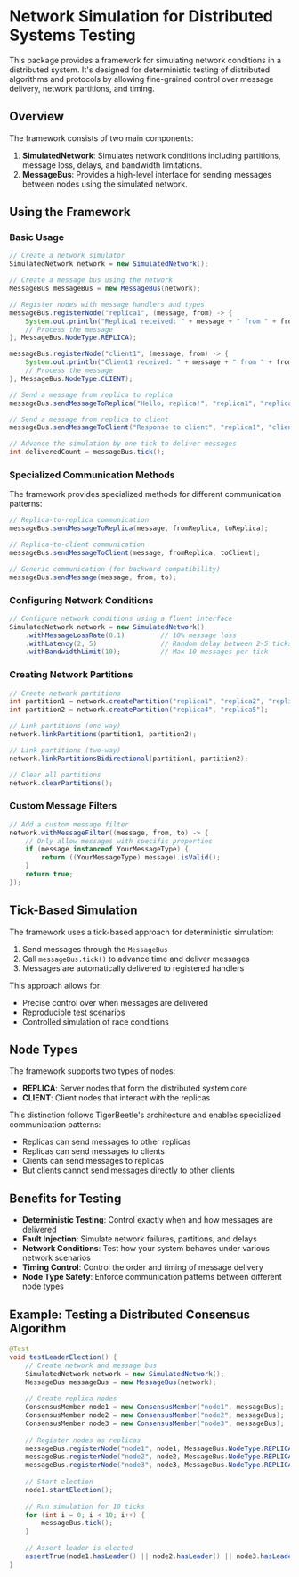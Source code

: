 # Network Simulation for Distributed Systems Testing

This package provides a framework for simulating network conditions in a distributed system. It's designed for deterministic testing of distributed algorithms and protocols by allowing fine-grained control over message delivery, network partitions, and timing.

## Overview

The framework consists of two main components:

1. **SimulatedNetwork**: Simulates network conditions including partitions, message loss, delays, and bandwidth limitations.
2. **MessageBus**: Provides a high-level interface for sending messages between nodes using the simulated network.

## Using the Framework

### Basic Usage

```java
// Create a network simulator
SimulatedNetwork network = new SimulatedNetwork();

// Create a message bus using the network
MessageBus messageBus = new MessageBus(network);

// Register nodes with message handlers and types
messageBus.registerNode("replica1", (message, from) -> {
    System.out.println("Replica1 received: " + message + " from " + from);
    // Process the message
}, MessageBus.NodeType.REPLICA);

messageBus.registerNode("client1", (message, from) -> {
    System.out.println("Client1 received: " + message + " from " + from);
    // Process the message
}, MessageBus.NodeType.CLIENT);

// Send a message from replica to replica
messageBus.sendMessageToReplica("Hello, replica!", "replica1", "replica2");

// Send a message from replica to client
messageBus.sendMessageToClient("Response to client", "replica1", "client1");

// Advance the simulation by one tick to deliver messages
int deliveredCount = messageBus.tick();
```

### Specialized Communication Methods

The framework provides specialized methods for different communication patterns:

```java
// Replica-to-replica communication
messageBus.sendMessageToReplica(message, fromReplica, toReplica);

// Replica-to-client communication
messageBus.sendMessageToClient(message, fromReplica, toClient);

// Generic communication (for backward compatibility)
messageBus.sendMessage(message, from, to);
```

### Configuring Network Conditions

```java
// Configure network conditions using a fluent interface
SimulatedNetwork network = new SimulatedNetwork()
    .withMessageLossRate(0.1)         // 10% message loss
    .withLatency(2, 5)                // Random delay between 2-5 ticks
    .withBandwidthLimit(10);          // Max 10 messages per tick
```

### Creating Network Partitions

```java
// Create network partitions
int partition1 = network.createPartition("replica1", "replica2", "replica3");
int partition2 = network.createPartition("replica4", "replica5");

// Link partitions (one-way)
network.linkPartitions(partition1, partition2);

// Link partitions (two-way)
network.linkPartitionsBidirectional(partition1, partition2);

// Clear all partitions
network.clearPartitions();
```

### Custom Message Filters

```java
// Add a custom message filter
network.withMessageFilter((message, from, to) -> {
    // Only allow messages with specific properties
    if (message instanceof YourMessageType) {
        return ((YourMessageType) message).isValid();
    }
    return true;
});
```

## Tick-Based Simulation

The framework uses a tick-based approach for deterministic simulation:

1. Send messages through the `MessageBus`
2. Call `messageBus.tick()` to advance time and deliver messages
3. Messages are automatically delivered to registered handlers

This approach allows for:
- Precise control over when messages are delivered
- Reproducible test scenarios
- Controlled simulation of race conditions

## Node Types

The framework supports two types of nodes:

- **REPLICA**: Server nodes that form the distributed system core
- **CLIENT**: Client nodes that interact with the replicas

This distinction follows TigerBeetle's architecture and enables specialized communication patterns:
- Replicas can send messages to other replicas
- Replicas can send messages to clients
- Clients can send messages to replicas
- But clients cannot send messages directly to other clients

## Benefits for Testing

- **Deterministic Testing**: Control exactly when and how messages are delivered
- **Fault Injection**: Simulate network failures, partitions, and delays
- **Network Conditions**: Test how your system behaves under various network scenarios
- **Timing Control**: Control the order and timing of message delivery
- **Node Type Safety**: Enforce communication patterns between different node types

## Example: Testing a Distributed Consensus Algorithm

```java
@Test
void testLeaderElection() {
    // Create network and message bus
    SimulatedNetwork network = new SimulatedNetwork();
    MessageBus messageBus = new MessageBus(network);
    
    // Create replica nodes
    ConsensusMember node1 = new ConsensusMember("node1", messageBus);
    ConsensusMember node2 = new ConsensusMember("node2", messageBus);
    ConsensusMember node3 = new ConsensusMember("node3", messageBus);
    
    // Register nodes as replicas
    messageBus.registerNode("node1", node1, MessageBus.NodeType.REPLICA);
    messageBus.registerNode("node2", node2, MessageBus.NodeType.REPLICA);
    messageBus.registerNode("node3", node3, MessageBus.NodeType.REPLICA);
    
    // Start election
    node1.startElection();
    
    // Run simulation for 10 ticks
    for (int i = 0; i < 10; i++) {
        messageBus.tick();
    }
    
    // Assert leader is elected
    assertTrue(node1.hasLeader() || node2.hasLeader() || node3.hasLeader());
}
``` 